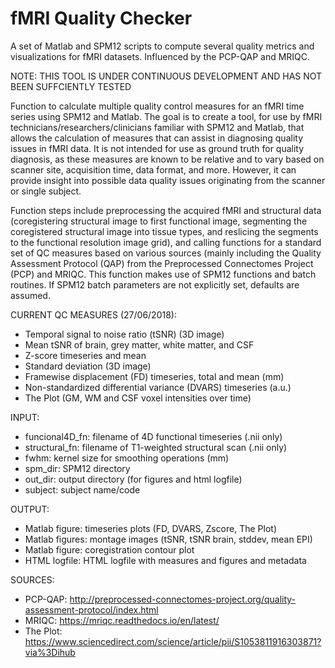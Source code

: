 # fMRI Quality Checker

A set of Matlab and SPM12 scripts to compute several quality metrics and visualizations for fMRI datasets. Influenced by the PCP-QAP and MRIQC.

NOTE: THIS TOOL IS UNDER CONTINUOUS DEVELOPMENT AND HAS NOT BEEN SUFFCIENTLY TESTED

Function to calculate multiple quality control measures for an fMRI time series using SPM12 and Matlab. The goal is to create a tool, for use by fMRI technicians/researchers/clinicians familiar with SPM12 and Matlab, that allows the calculation of measures that can assist in diagnosing quality issues in fMRI data. It is not intended for use as ground truth for quality diagnosis, as these measures are known to be relative and to vary based on scanner site, acquisition time, data format, and more. However, it can provide insight into possible data quality issues originating from the scanner or single subject.

Function steps include preprocessing the acquired fMRI and structural data (coregistering structural image to first functional image, segmenting the
coregistered structural image into tissue types, and reslicing the segments to the functional resolution image grid), and calling functions for a standard set of QC measures based on various sources (mainly including the Quality Assessment Protocol (QAP) from the Preprocessed Connectomes Project (PCP) and MRIQC. This function makes use of SPM12 functions and batch routines. If SPM12 batch parameters are not explicitly set, defaults are assumed. 

CURRENT QC MEASURES (27/06/2018):
- Temporal signal to noise ratio (tSNR) (3D image)
- Mean tSNR of brain, grey matter, white matter, and CSF
- Z-score timeseries and mean
- Standard deviation (3D image)
- Framewise displacement (FD) timeseries, total and mean (mm)
- Non-standardized differential variance (DVARS) timeseries (a.u.)
- The Plot (GM, WM and CSF voxel intensities over time)

INPUT:
- funcional4D_fn: filename of 4D functional timeseries (.nii only)
- structural_fn: filename of T1-weighted structural scan (.nii only)
- fwhm: kernel size for smoothing operations (mm)
- spm_dir: SPM12 directory
- out_dir: output directory (for figures and html logfile)
- subject: subject name/code

OUTPUT:
- Matlab figure: timeseries plots (FD, DVARS, Zscore, The Plot)
- Matlab figures: montage images (tSNR, tSNR brain, stddev, mean EPI)
- Matlab figure: coregistration contour plot
- HTML logfile: HTML logfile with measures and figures and metadata

SOURCES:
- PCP-QAP: http://preprocessed-connectomes-project.org/quality-assessment-protocol/index.html
- MRIQC: https://mriqc.readthedocs.io/en/latest/
- The Plot: https://www.sciencedirect.com/science/article/pii/S1053811916303871?via%3Dihub